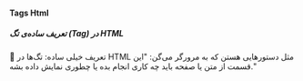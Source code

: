 #### Tags Html
##### تعریف ساده‌ی تگ (Tag) در HTML
🧠 تعریف خیلی ساده:
تگ‌ها در HTML مثل دستورهایی هستن که به مرورگر می‌گن:
"این قسمت از متن یا صفحه باید چه کاری انجام بده یا چطوری نمایش داده بشه."